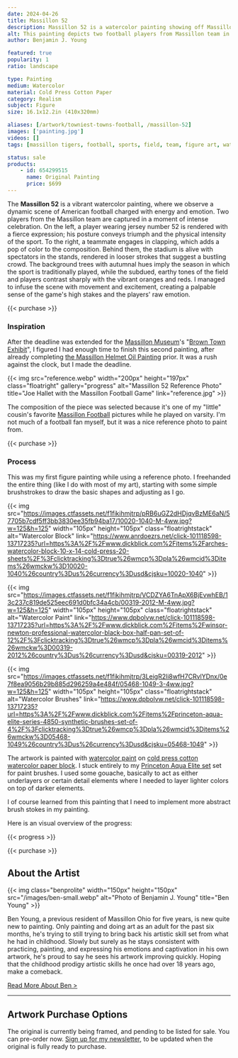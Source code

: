 ```yaml
---
date: 2024-04-26
title: Massillon 52
description: Massillon 52 is a watercolor painting showing off Massillon Football's Joe Hallet, during the Massillon versus McKinnley game.
alt: This painting depicts two football players from Massillon team in the heat of the game, with one poised in a stance of victory or excitement and the other seemingly in motion, against the backdrop of a crowded stadium.
author: Benjamin J. Young

featured: true
popularity: 1
ratio: landscape

type: Painting
medium: Watercolor
material: Cold Press Cotton Paper
category: Realism
subject: Figure
size: 16.1x12.2in (410x320mm)

aliases: [/artwork/towniest-towns-football, /massillon-52]
images: ['painting.jpg']
videos: []
tags: [massillon tigers, football, sports, field, team, figure art, watercolor paint, realism, for sale]

status: sale
products:
    - id: 654299515
      name: Original Painting
      price: $699
---
```


The **Massillon 52** is a vibrant watercolor painting, where we observe a dynamic scene of American football charged with energy and emotion. Two players from the Massillon team are captured in a moment of intense celebration. On the left, a player wearing jersey number 52 is rendered with a fierce expression; his posture conveys triumph and the physical intensity of the sport. To the right, a teammate engages  in clapping, which adds a pop of color to the composition. Behind them, the stadium is alive with spectators in the stands, rendered in looser strokes that suggest a bustling crowd. The background trees with autumnal hues imply the season in which the sport is traditionally played, while the subdued, earthy tones of the field and players contrast sharply with the vibrant oranges and reds. I managed to infuse the scene with movement and excitement, creating a palpable sense of the game's high stakes and the players' raw emotion.

{{< purchase >}}

### Inspiration ###

After the deadline was extended for the [Massillon Museum](http://massillonmuseum.org/)'s "[Brown Town Exhibit](https://paulbrownmuseum.org/home/special-exhibits/)", I figured I had enough time to finish this second painting, after already completing [the Massillon Helmet Oil Painting](/artwork/massillon-helmet) prior. It was a rush against the clock, but I made the deadline.

{{< img src="reference.webp" width="200px" height="197px" class="floatright" gallery="progress" alt="Massillon 52 Reference Photo" title="Joe Hallet with the Massillon Football Game" link="reference.jpg" >}}

The composition of the piece was selected because it's one of my "little" cousin's favorite [Massillon Football](https://massillontigers.com) pictures while he played on varsity. I'm not much of a football fan myself, but it was a nice reference photo to paint from.

{{< purchase >}}

### Process ###

This was my first figure painting while using a reference photo. I freehanded the entire thing (like I do with most of my art), starting with some simple brushstrokes to draw the basic shapes and adjusting as I go.

{{< img src="https://images.ctfassets.net/f1fikihmjtrp/pRB6uGZ2dHDjqvBzME6aN/57705b7cdf5ff3bb3830ee35fb94ba17/10020-1040-M-4ww.jpg?w=125&h=125" width="105px" height="105px" class="floatrightstack" alt="Watercolor Block" link="https://www.anrdoezrs.net/click-101118598-13717235?url=https%3A%2F%2Fwww.dickblick.com%2Fitems%2Farches-watercolor-block-10-x-14-cold-press-20-sheets%2F%3Fclicktracking%3Dtrue%26wmcp%3Dpla%26wmcid%3Ditems%26wmckw%3D10020-1040%26country%3Dus%26currency%3Dusd&cjsku=10020-1040" >}}

{{< img src="https://images.ctfassets.net/f1fikihmjtrp/VCDZYA6TnApX6BjEvwhEB/13c237c819de525eec691d0bfc34a4cb/00319-2012-M-4ww.jpg?w=125&h=125" width="105px" height="105px" class="floatrightstack" alt="Watercolor Paint" link="https://www.dpbolvw.net/click-101118598-13717235?url=https%3A%2F%2Fwww.dickblick.com%2Fitems%2Fwinsor-newton-professional-watercolor-black-box-half-pan-set-of-12%2F%3Fclicktracking%3Dtrue%26wmcp%3Dpla%26wmcid%3Ditems%26wmckw%3D00319-2012%26country%3Dus%26currency%3Dusd&cjsku=00319-2012" >}}

{{< img src="https://images.ctfassets.net/f1fikihmjtrp/3LeigR2li8wfH7CRvlYDnx/0e7f8ea9056b29b885d296259a4e484f/05468-1049-3-4ww.jpg?w=125&h=125" width="105px" height="105px" class="floatrightstack" alt="Watercolor Brushes" link="https://www.dpbolvw.net/click-101118598-13717235?url=https%3A%2F%2Fwww.dickblick.com%2Fitems%2Fprinceton-aqua-elite-series-4850-synthetic-brushes-set-of-4%2F%3Fclicktracking%3Dtrue%26wmcp%3Dpla%26wmcid%3Ditems%26wmckw%3D05468-1049%26country%3Dus%26currency%3Dusd&cjsku=05468-1049" >}}

The artwork is painted with [watercolor paint](https://www.dpbolvw.net/click-101118598-13717235?url=https%3A%2F%2Fwww.dickblick.com%2Fitems%2Fwinsor-newton-professional-watercolor-black-box-half-pan-set-of-12%2F%3Fclicktracking%3Dtrue%26wmcp%3Dpla%26wmcid%3Ditems%26wmckw%3D00319-2012%26country%3Dus%26currency%3Dusd&cjsku=00319-2012) on [cold press cotton watercolor paper block](https://www.kqzyfj.com/click-101118598-13717235?url=https%3A%2F%2Fwww.dickblick.com%2Fitems%2Farches-watercolor-block-11-x-14-cold-press-20-sheets%2F%3Fclicktracking%3Dtrue%26wmcp%3Dpla%26wmcid%3Ditems%26wmckw%3D10020-1004%26country%3Dus%26currency%3Dusd&cjsku=10020-1004). I stuck entirely to my [Princeton Aqua Elite set](https://www.anrdoezrs.net/click-101118598-13717235?url=https%3A%2F%2Fwww.dickblick.com%2Fitems%2Fprinceton-aqua-elite-series-4850-synthetic-brushes-set-of-4%2F%3Fclicktracking%3Dtrue%26wmcp%3Dpla%26wmcid%3Ditems%26wmckw%3D05468-1049%26country%3Dus%26currency%3Dusd&cjsku=05468-1049) set for paint brushes. I used some gouache, basically to act as either underlayers or certain detail elements where I needed to layer lighter colors on top of darker elements.

I of course learned from this painting that I need to implement more abstract brush stokes in my painting.

Here is an visual overview of the progress:

{{< progress >}}

{{< purchase >}}

## About the Artist ##

{{< img class="benprolite" width="150px" height="150px" src="/images/ben-small.webp" alt="Photo of Benjamin J. Young" title="Ben Young" >}}

Ben Young, a previous resident of Massillon Ohio for five years, is new quite new to painting. Only painting and doing art as an adult for the past six months, he's trying to still trying to bring back his artistic skill set from what he had in childhood. Slowly but surely as he stays consistent with practicing, painting, and expressing his emotions and captivation in his own artwork, he's proud to say he sees his artwork improving  quickly. Hoping that the childhood prodigy artistic skills he once had over 18 years ago, make a comeback.

[Read More About Ben >](/about)

---

## Artwork Purchase Options ##

The original is currently being framed, and pending to be listed for sale. You can pre-order now. [Sign up for my newsletter](#footer), to be updated when the original is fully ready to purchase.